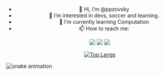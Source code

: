 <div align="center">
  
  - 👋 Hi, I’m @ppzovsky
  - 👀 I’m interested in devs, soccer and learning.
  - 🌱 I’m currently learning Computation
  - 📫 How to reach me: 
  <div>
  <a href="https://www.instagram.com/ppzovsky/" target="_blank"><img loading="lazy" src="https://img.shields.io/badge/-Instagram-%23E4405F?style=for-the-badge&logo=instagram&logoColor=white" target="_blank"></a>
  <a href = "mailto:contato@joaopedrosoaresdebrito@gmail.com"><img loading="lazy" src="https://img.shields.io/badge/Gmail-D14836?style=for-the-badge&logo=gmail&logoColor=white" target="_blank"></a>
  <a href="https://www.linkedin.com/in/jo%C3%A3o-pedro-soares-164964236/" target="_blank"><img loading="lazy" src="https://img.shields.io/badge/-LinkedIn-%230077B5?style=for-the-badge&logo=linkedin&logoColor=white" target="_blank"></a>   
  </div>
  
  [![Top Langs](https://github-readme-stats.vercel.app/api/top-langs/?username=ppzovsky&layout=compact)](https://github.com/USERNAME/github-readme-stats)

</div>

![snake animation](https://github.com/ppzovsky/ppzovsky/blob/output/github-contribution-grid-snake2.svg)

<!---
ppzovsky/ppzovsky is a ✨ special ✨ repository because its `README.md` (this file) appears on your GitHub profile.
You can click the Preview link to take a look at your changes.
--->
